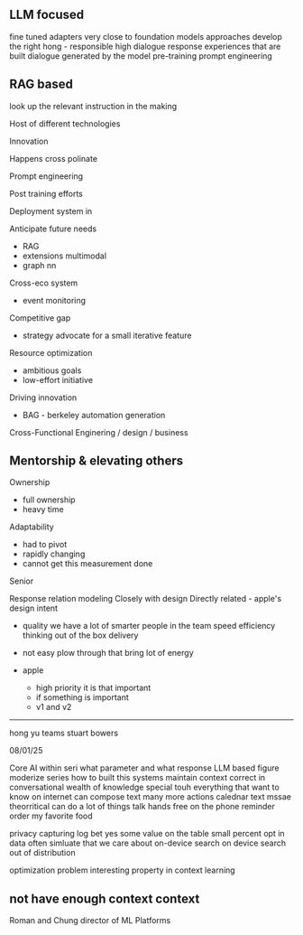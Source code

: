 LLM focused
-----------

fine tuned adapters
very close to foundation models
approaches 
develop the right 
hong - responsible high dialogue response
experiences that are built
dialogue generated by the model
pre-training
prompt engineering

RAG based
---------
look up the relevant instruction
in the making

Host of different technologies

Innovation

Happens cross polinate

Prompt engineering

Post training efforts

Deployment system in 

Anticipate future needs
- RAG
- extensions multimodal
- graph nn

Cross-eco system
- event monitoring

Competitive gap
- strategy advocate for a small iterative feature

Resource optimization
- ambitious goals
- low-effort initiative

Driving innovation
- BAG - berkeley automation generation

Cross-Functional
Enginering / design / business

Mentorship & elevating others
- 

Ownership
- full ownership
- heavy time

Adaptability
- had to pivot
- rapidly changing
- cannot get this measurement done

Senior 

Response relation modeling
Closely with design
Directly related - apple's design intent

- quality we have a lot of smarter people in the team
  speed efficiency 
  thinking out of the box
  delivery

- not easy
  plow through that bring lot of energy

- apple 
  - high priority it is that important
  - if something is important 
  - v1 and v2

---
hong yu teams
stuart bowers

08/01/25

Core AI within seri
what parameter and what response
LLM based
figure moderize series how to built this systems
maintain context correct in conversational
wealth of knowledge
special touh
everything that want to know on internet
can compose text
many more actions
calednar
text mssae
theorritical can do 
a lot of things
talk hands free on the phone
reminder
order my favorite food

privacy capturing log
bet yes some value on the table
small percent opt in data
often 
simluate that we care about
on-device search
on device search
out of distribution

optimization problem
interesting property
in context learning

not have enough context
context
---

Roman and Chung director of ML Platforms
